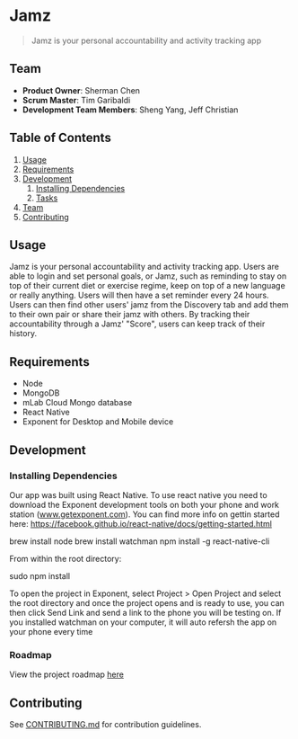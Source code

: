 # Jamz

> Jamz is your personal accountability and activity tracking app

## Team

  - __Product Owner__: Sherman Chen
  - __Scrum Master__: Tim Garibaldi
  - __Development Team Members__: Sheng Yang, Jeff Christian

## Table of Contents

1. [Usage](#Usage)
1. [Requirements](#requirements)
1. [Development](#development)
    1. [Installing Dependencies](#installing-dependencies)
    1. [Tasks](#tasks)
1. [Team](#team)
1. [Contributing](#contributing)

## Usage
Jamz is your personal accountability and activity tracking app.  Users are able to login and set personal goals, or Jamz, such as reminding to stay on top of their current diet or exercise regime, keep on top of a new language or really anything. Users will then have a set reminder every 24 hours. Users can then find other users' jamz from the Discovery tab and add them to their own pair or share their jamz with others. By tracking their accountability through a Jamz' "Score", users can keep track of their history. 

## Requirements

- Node
- MongoDB
- mLab Cloud Mongo database
- React Native 
- Exponent for Desktop and Mobile device

## Development

### Installing Dependencies
Our app was built using React Native. To use react native you need to download the Exponent development tools on both your phone and work station (www.getexponent.com). You can find more info on gettin started here: https://facebook.github.io/react-native/docs/getting-started.html

brew install node
brew install watchman
npm install -g react-native-cli

From within the root directory:

sudo npm install

To open the project in Exponent, select Project > Open Project and select the root directory and once the project opens and is ready to use, you can then click Send Link and send a link to the phone you will be testing on. If you installed watchman on your computer, it will auto refersh the app on your phone every time 

### Roadmap

View the project roadmap [here](https://www.pivotaltracker.com/n/projects/1904057)

## Contributing

See [CONTRIBUTING.md](CONTRIBUTING.md) for contribution guidelines.
